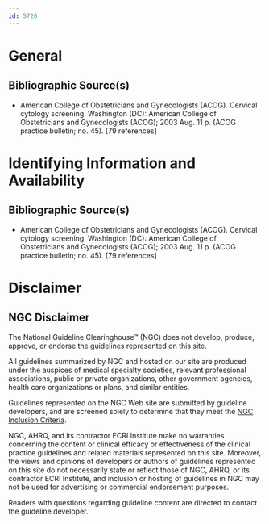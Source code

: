 ```yaml
---
id: 5726
---
```


# General

## Bibliographic Source(s)

- American College of Obstetricians and Gynecologists (ACOG). Cervical cytology screening. Washington (DC): American College of Obstetricians and Gynecologists (ACOG); 2003 Aug. 11 p. (ACOG practice bulletin; no. 45). [79 references]

# Identifying Information and Availability

## Bibliographic Source(s)

- American College of Obstetricians and Gynecologists (ACOG). Cervical cytology screening. Washington (DC): American College of Obstetricians and Gynecologists (ACOG); 2003 Aug. 11 p. (ACOG practice bulletin; no. 45). [79 references]

# Disclaimer

## NGC Disclaimer

The National Guideline Clearinghouse™ (NGC) does not develop, produce, approve, or endorse the guidelines represented on this site.

All guidelines summarized by NGC and hosted on our site are produced under the auspices of medical specialty societies, relevant professional associations, public or private organizations, other government agencies, health care organizations or plans, and similar entities.

Guidelines represented on the NGC Web site are submitted by guideline developers, and are screened solely to determine that they meet the [NGC Inclusion Criteria](/help-and-about/summaries/inclusion-criteria).

NGC, AHRQ, and its contractor ECRI Institute make no warranties concerning the content or clinical efficacy or effectiveness of the clinical practice guidelines and related materials represented on this site. Moreover, the views and opinions of developers or authors of guidelines represented on this site do not necessarily state or reflect those of NGC, AHRQ, or its contractor ECRI Institute, and inclusion or hosting of guidelines in NGC may not be used for advertising or commercial endorsement purposes.

Readers with questions regarding guideline content are directed to contact the guideline developer.

